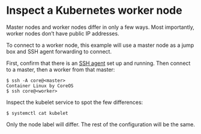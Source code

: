 # Inspect a Kubernetes worker node

Master nodes and worker nodes differ in only a few ways. Most importantly, worker nodes don’t have public IP addresses.

To connect to a worker node, this example will use a master node as a jump box and SSH agent forwarding to connect.

First, confirm that there is an [SSH agent][ssh-agent] set up and running. Then connect to a master, then a worker from that master:

```
$ ssh -A core@<master>
Container Linux by CoreOS
$ ssh core@<worker>
```

Inspect the kubelet service to spot the few differences:

```
$ systemctl cat kubelet
```

Only the node label will differ. The rest of the configuration will be the same.


[ssh-agent]: https://developer.github.com/v3/guides/using-ssh-agent-forwarding/
